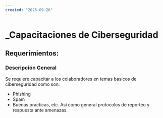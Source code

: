 ```yaml
---
created: "2025-09-26"
---
```

# _Capacitaciones de Ciberseguridad
## Requerimientos:
### Descripción General
Se requiere capacitar a los colaboradores en temas basicos de ciberseguridad como son: 
- Phishing
- Spam
- Buenas practicas, etc.
Así como general protocolos de reporteo y respuesta ante amenazas.